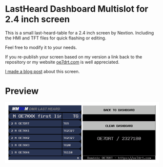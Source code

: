 # LastHeard Dashboard Multislot for 2.4 inch screen

This is a small last-heard-table for a 2.4 inch screen by Nextion. Including the
HMI and TFT files for quick flashing or editing.

Feel free to modify it to your needs.

If you re-publish your screen based on my version a link back to the repository
or my website [oe7drt.com](https://oe7drt.com) is well appreciated.

[I made a blog post][blog post] about this screen.

[blog post]: https://oe7drt.com/blog/nextion-dmr-last-heard-dashboard/

# Preview

![screen previews](screens.png)
